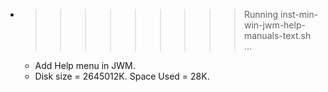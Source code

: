 * >>>>>>>>> Running inst-min-win-jwm-help-manuals-text.sh ...
  * Add Help menu in JWM.
  * Disk size = 2645012K. Space Used = 28K.
